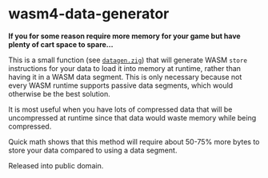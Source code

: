 # wasm4-data-generator

**If you for some reason require more memory for your game but have plenty of cart space to spare...**

This is a small function (see [`datagen.zig`](https://github.com/JerwuQu/wasm4-data-generator/blob/master/datagen.zig))
that will generate WASM `store` instructions for your data to load it into memory at runtime, rather than having it in a WASM data segment.
This is only necessary because not every WASM runtime supports passive data segments, which would otherwise be the best solution.

It is most useful when you have lots of compressed data that will be uncompressed at runtime since that data would waste memory while being compressed.

Quick math shows that this method will require about 50-75% more bytes to store your data compared to using a data segment.

Released into public domain.
